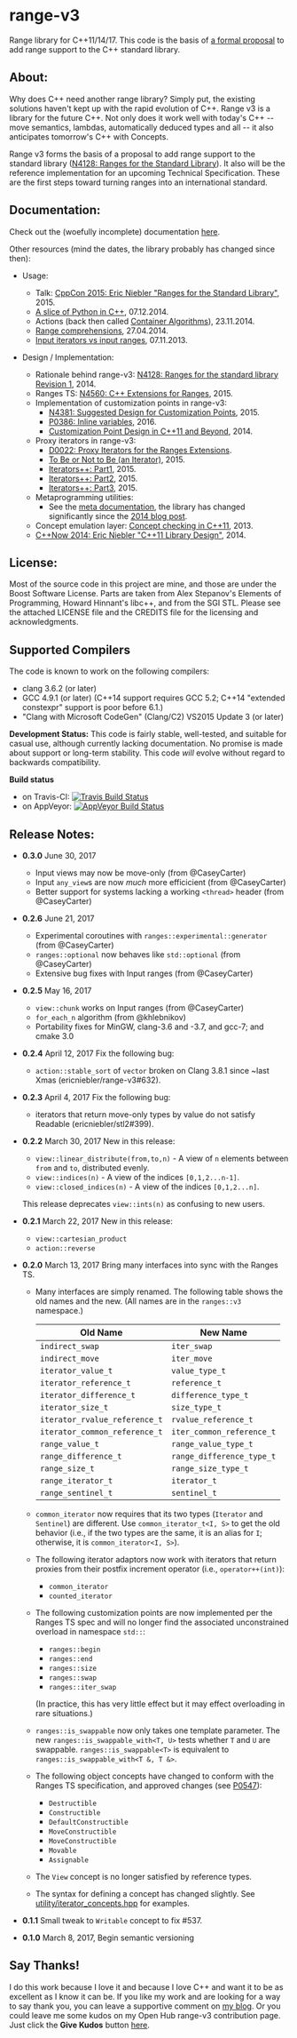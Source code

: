range-v3
========

Range library for C++11/14/17. This code is the basis of [a formal proposal](https://ericniebler.github.io/std/wg21/D4128.html) to add range support to the C++ standard library.

About:
------

Why does C++ need another range library? Simply put, the existing solutions haven't kept up with the rapid evolution of C++. Range v3 is a library for the future C++. Not only does it work well with today's C++ -- move semantics, lambdas, automatically deduced types and all -- it also anticipates tomorrow's C++ with Concepts.

Range v3 forms the basis of a proposal to add range support to the standard library ([N4128: Ranges for the Standard Library](http://www.open-std.org/jtc1/sc22/wg21/docs/papers/2014/n4128.html)). It also will be the reference implementation for an upcoming Technical Specification. These are the first steps toward turning ranges into an international standard.

Documentation:
--------------

Check out the (woefully incomplete) documentation [here](https://ericniebler.github.io/range-v3/).

Other resources (mind the dates, the library probably has changed since then):

- Usage:
  - Talk: [CppCon 2015: Eric Niebler "Ranges for the Standard Library"](https://www.youtube.com/watch?v=mFUXNMfaciE), 2015.
  - [A slice of Python in C++](http://ericniebler.com/2014/12/07/a-slice-of-python-in-c/), 07.12.2014.
  - Actions (back then called [Container Algorithms](http://ericniebler.com/2014/11/23/container-algorithms/)), 23.11.2014.
  - [Range comprehensions](http://ericniebler.com/2014/04/27/range-comprehensions/), 27.04.2014.
  - [Input iterators vs input ranges](http://ericniebler.com/2013/11/07/input-iterators-vs-input-ranges/), 07.11.2013.

- Design / Implementation:
  - Rationale behind range-v3: [N4128: Ranges for the standard library Revision 1](http://www.open-std.org/jtc1/sc22/wg21/docs/papers/2014/n4128.html), 2014.
  - Ranges TS: [N4560: C++ Extensions for Ranges](http://www.open-std.org/jtc1/sc22/wg21/docs/papers/2015/n4560.pdf), 2015.
  - Implementation of customization points in range-v3:
    - [N4381: Suggested Design for Customization Points](http://www.open-std.org/jtc1/sc22/wg21/docs/papers/2015/n4381.html), 2015.
    - [P0386: Inline variables](http://www.open-std.org/jtc1/sc22/wg21/docs/papers/2016/p0386r0.pdf), 2016.
    - [Customization Point Design in C++11 and Beyond](http://ericniebler.com/2014/10/21/customization-point-design-in-c11-and-beyond/), 2014.
  - Proxy iterators in range-v3:
    - [D0022: Proxy Iterators for the Ranges Extensions](https://ericniebler.github.io/std/wg21/D0022.html).
    - [To Be or Not to Be (an Iterator)](http://ericniebler.com/2015/01/28/to-be-or-not-to-be-an-iterator/), 2015.
    - [Iterators++: Part1](http://ericniebler.com/2015/02/03/iterators-plus-plus-part-1/), 2015.
    - [Iterators++: Part2](http://ericniebler.com/2015/02/13/iterators-plus-plus-part-2/), 2015.
    - [Iterators++: Part3](http://ericniebler.com/2015/03/03/iterators-plus-plus-part-3/), 2015.
  - Metaprogramming utilities:
    - See the [meta documentation](https://ericniebler.github.io/meta/index.html), the library has changed significantly since the [2014 blog post](http://ericniebler.com/2014/11/13/tiny-metaprogramming-library/).
  - Concept emulation layer: [Concept checking in C++11](http://ericniebler.com/2013/11/23/concept-checking-in-c11/), 2013.
  - [C++Now 2014: Eric Niebler "C++11 Library Design"](https://www.youtube.com/watch?v=zgOF4NrQllo), 2014.

License:
--------

Most of the source code in this project are mine, and those are under the Boost Software License. Parts are taken from Alex Stepanov's Elements of Programming, Howard Hinnant's libc++, and from the SGI STL. Please see the attached LICENSE file and the CREDITS file for the licensing and acknowledgments.

Supported Compilers
-------------------

The code is known to work on the following compilers:

- clang 3.6.2 (or later)
- GCC 4.9.1 (or later) (C++14 support requires GCC 5.2; C++14 "extended constexpr" support is poor before 6.1.)
- "Clang with Microsoft CodeGen" (Clang/C2) VS2015 Update 3 (or later)

**Development Status:** This code is fairly stable, well-tested, and suitable for casual use, although currently lacking documentation. No promise is made about support or long-term stability. This code *will* evolve without regard to backwards compatibility.

**Build status**
- on Travis-CI: [![Travis Build Status](https://travis-ci.org/ericniebler/range-v3.svg?branch=master)](https://travis-ci.org/ericniebler/range-v3)
- on AppVeyor: [![AppVeyor Build Status](https://ci.appveyor.com/api/projects/status/fwl9ymc2t6ukn9qj/branch/master?svg=true)](https://ci.appveyor.com/project/ericniebler/range-v3)

Release Notes:
--------------

* **0.3.0** June 30, 2017
  - Input views may now be move-only (from @CaseyCarter)
  - Input `any_view`s are now *much* more efficicient (from @CaseyCarter)
  - Better support for systems lacking a working `<thread>` header (from @CaseyCarter) 
* **0.2.6** June 21, 2017
  - Experimental coroutines with `ranges::experimental::generator` (from @CaseyCarter)
  - `ranges::optional` now behaves like `std::optional` (from @CaseyCarter)
  - Extensive bug fixes with Input ranges (from @CaseyCarter)
* **0.2.5** May 16, 2017
  - `view::chunk` works on Input ranges (from @CaseyCarter)
  - `for_each_n` algorithm (from @khlebnikov)
  - Portability fixes for MinGW, clang-3.6 and -3.7, and gcc-7; and cmake 3.0
* **0.2.4** April 12, 2017
  Fix the following bug:
  - `action::stable_sort` of `vector` broken on Clang 3.8.1 since ~last Xmas (ericniebler/range-v3#632).
* **0.2.3** April 4, 2017
  Fix the following bug:
  - iterators that return move-only types by value do not satisfy Readable (ericniebler/stl2#399).
* **0.2.2** March 30, 2017
  New in this release:
  - `view::linear_distribute(from,to,n)` - A view of `n` elements between `from` and `to`, distributed evenly.
  - `view::indices(n)` - A view of the indices `[0,1,2...n-1]`.
  - `view::closed_indices(n)` - A view of the indices `[0,1,2...n]`.

  This release deprecates `view::ints(n)` as confusing to new users.
* **0.2.1** March 22, 2017
  New in this release:
  - `view::cartesian_product`
  - `action::reverse`
* **0.2.0** March 13, 2017
  Bring many interfaces into sync with the Ranges TS.
  - Many interfaces are simply renamed. The following table shows the old names
    and the new. (All names are in the `ranges::v3` namespace.)

    | Old Name                      | New Name                  |
    |-------------------------------|---------------------------|
    | `indirect_swap`               | `iter_swap`               |
    | `indirect_move`               | `iter_move`               |
    | `iterator_value_t`            | `value_type_t`            |
    | `iterator_reference_t`        | `reference_t`             |
    | `iterator_difference_t`       | `difference_type_t`       |
    | `iterator_size_t`             | `size_type_t`             |
    | `iterator_rvalue_reference_t` | `rvalue_reference_t`      |
    | `iterator_common_reference_t` | `iter_common_reference_t` |
    | `range_value_t`               | `range_value_type_t`      |
    | `range_difference_t`          | `range_difference_type_t` |
    | `range_size_t`                | `range_size_type_t`       |
    | `range_iterator_t`            | `iterator_t`              |
    | `range_sentinel_t`            | `sentinel_t`              |
  - `common_iterator` now requires that its two types (`Iterator` and `Sentinel`)
    are different. Use `common_iterator_t<I, S>` to get the old behavior (i.e., if the two types are the same, it is an alias for `I`; otherwise, it is
    `common_iterator<I, S>`).
  - The following iterator adaptors now work with iterators that return proxies
    from their postfix increment operator (i.e., `operator++(int)`):
    * `common_iterator`
    * `counted_iterator`
  - The following customization points are now implemented per the Ranges TS
    spec and will no longer find the associated unconstrained overload in
    namespace `std::`:
    * `ranges::begin`
    * `ranges::end`
    * `ranges::size`
    * `ranges::swap`
    * `ranges::iter_swap`

    (In practice, this has very little effect but it may effect overloading in
    rare situations.)
  - `ranges::is_swappable` now only takes one template parameter. The new
    `ranges::is_swappable_with<T, U>` tests whether `T` and `U` are swappable.
    `ranges::is_swappable<T>` is equivalent to `ranges::is_swappable_with<T &, T &>`.
  - The following object concepts have changed to conform with the Ranges TS
    specification, and approved changes (see [P0547](http://wg21.link/p0547)):
    * `Destructible`
    * `Constructible`
    * `DefaultConstructible`
    * `MoveConstructible`
    * `MoveConstructible`
    * `Movable`
    * `Assignable`
  - The `View` concept is no longer satisfied by reference types.
  - The syntax for defining a concept has changed slightly. See [utility/iterator_concepts.hpp](https://github.com/ericniebler/range-v3/blob/master/include/range/v3/utility/iterator_concepts.hpp) for examples.
* **0.1.1**
  Small tweak to `Writable` concept to fix #537.
* **0.1.0**
  March 8, 2017, Begin semantic versioning

Say Thanks!
-----------

I do this work because I love it and because I love C++ and want it to be as excellent as I know it can be. If you like my work and are looking for a way to say thank you, you can leave a supportive comment on [my blog](http://ericniebler.com). Or you could leave me some kudos on my Open Hub range-v3 contribution page. Just click the **Give Kudos** button [here](https://www.openhub.net/p/range-v3/contributors/3053743222308608).
